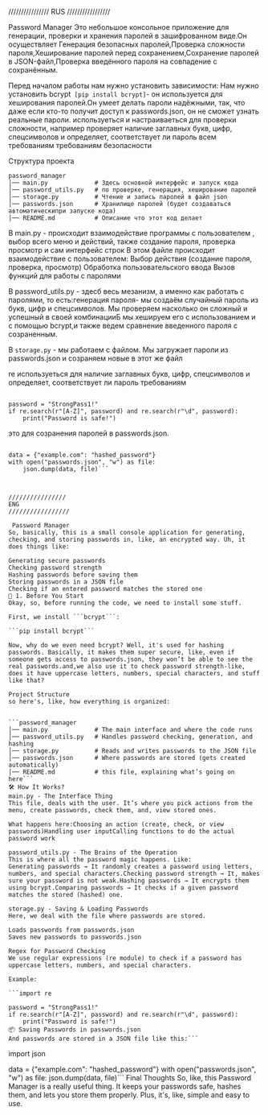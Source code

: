 
////////////////
RUS
/////////////////


Password Manager
Это небольшое консольное приложение для генерации, проверки и хранения паролей в зашифрованном виде.Он осуществляет  Генерация безопасных паролей,Проверка сложности пароля,Хеширование паролей перед сохранением,Сохранение паролей в JSON-файл,Проверка введённого пароля на совпадение с сохранённым.

Перед началом работы нам нужно установить зависимости:
Нам нужно установить bcrypt``` [pip install bcrypt]```- он используется для хеширования паролей.Он умеет делать пароли надёжными, 
так, что даже если кто-то получит доступ к passwords.json, он не сможет узнать реальные пароли. используеться и настраиваеться  для проверки сложности, например проверяет наличие заглавных букв, цифр, спецсимволов и определяет, соответствует ли пароль всем требованиям требованиям безопасности

Структура проекта
```
password_manager
│── main.py             # Здесь основной интерфейс и запуск кода
│── password_utils.py   # по проверке, генерация, хеширование паролей
│── storage.py          # Чтение и запись паролей в файл json
│── passwords.json      # Хранилище паролей (будет создаваться автоматическипри запуске кода)
│── README.md           # Описание что этот код делает
```
В main.py - происходит взаимодействие программы с пользователем , выбор всего меню и действий, также создание пароля, проверка просмотр и сам интерфейс строк
В этом файле происходит взаимодействие с пользователем:
Выбор действия (создание пароля, проверка, просмотр)
Обработка пользовательского ввода
Вызов функций для работы с паролями

В password_utils.py - здесб весь мезанизм, а именно как  работать с паролями, то есть:генерация пароля- мы  создаём случайный пароль из букв, цифр и спецсимволов. Мы проверяем насколько он сложный и успешный в своей комбинацииБ мы хешируем  его с использованием и с помощью bcrypt,и также ведем сравнение введенного пароля с созраненным.

В ```storage.py``` - мы работаем с файлом. Мы загружает пароли из passwords.json и созраняем новые в этот же файл



re используеться  для наличие заглавных букв, цифр, спецсимволов и определяет, соответствует ли пароль требованиям 
```import re

password = "StrongPass1!"
if re.search(r"[A-Z]", password) and re.search(r"\d", password):
    print("Password is safe!")
```





это для созранения паролей в passwords.json.
```import json

data = {"example.com": "hashed_password"}
with open("passwords.json", "w") as file:
    json.dump(data, file)```



////////////////
ENG
/////////////////

 Password Manager 
So, basically, this is a small console application for generating, checking, and storing passwords in, like, an encrypted way. Uh, it does things like:

Generating secure passwords
Checking password strength
Hashing passwords before saving them
Storing passwords in a JSON file
Checking if an entered password matches the stored one
🚀 1. Before You Start
Okay, so, before running the code, we need to install some stuff.

First, we install ```bcrypt```:

```pip install bcrypt```

Now, why do we even need bcrypt? Well, it's used for hashing passwords. Basically, it makes them super secure, like, even if someone gets access to passwords.json, they won’t be able to see the real passwords.and,we also use it to check password strength-like, does it have uppercase letters, numbers, special characters, and stuff like that?

Project Structure
so here's, like, how everything is organized:


```password_manager
│── main.py             # The main interface and where the code runs
│── password_utils.py   # Handles password checking, generation, and hashing
│── storage.py          # Reads and writes passwords to the JSON file
│── passwords.json      # Where passwords are stored (gets created automatically)
│── README.md           # this file, explaining what’s going on here```
🛠 How It Works?
main.py - The Interface Thing
This file, deals with the user. It’s where you pick actions from the menu, create passwords, check them, and, view stored ones.

What happens here:Choosing an action (create, check, or view passwords)Handling user inputCalling functions to do the actual password work

password_utils.py - The Brains of the Operation
This is where all the password magic happens. Like:
Generating passwords → It randomly creates a password using letters, numbers, and special characters.Checking password strength → It, makes sure your password is not weak.Hashing passwords → It encrypts them using bcrypt.Comparing passwords → It checks if a given password matches the stored (hashed) one.

storage.py - Saving & Loading Passwords
Here, we deal with the file where passwords are stored.

Loads passwords from passwords.json
Saves new passwords to passwords.json

Regex for Password Checking
We use regular expressions (re module) to check if a password has uppercase letters, numbers, and special characters.

Example:

```import re

password = "StrongPass1!"
if re.search(r"[A-Z]", password) and re.search(r"\d", password):
    print("Password is safe!")
📦 Saving Passwords in passwords.json
And passwords are stored in a JSON file like this:```

```
import json

data = {"example.com": "hashed_password"}
with open("passwords.json", "w") as file:
    json.dump(data, file)```
Final Thoughts
So, like, this Password Manager is a really useful thing. It keeps your passwords safe, hashes them, and lets you store them properly. Plus, it's, like, simple and easy to use. 